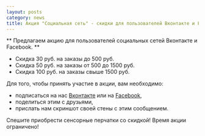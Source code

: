 ```yaml
---
layout: posts
category: news
title: Акция "Социальная сеть" - скидки для пользователей Вконтакте и Facebook
---
```


** Предлагаем акцию для пользователей социальных сетей Вконтакте и Facebook. **

* Скидка 30 руб. на заказы до 500 руб.
* Скидка 50 руб. на заказы от 500 до 1500 руб.
* Скидка 100 руб. на заказы свыше 1500 руб.

Для того, чтобы принять участие в акции, вам необходимо:

* подписаться на нас [Вконтакте](http://vk.com/public.phpsensornye_perchatki) или на [Facebook](http://www.facebook.com/PercatkiDlaSensornyhTelefonov),
* поделиться этим с друзьями,
* прислать нам скриншот своей стены с этим сообщением.

Спешите приобрести сенсорные перчатки со скидкой!
Время акции ограничено!
